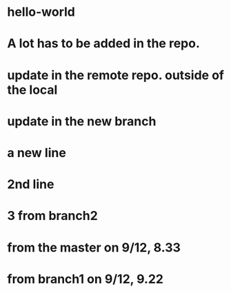 # hello-world
# A lot has to be added in the repo.
# update in the remote repo. outside of the local

# update in the new branch

# a new line
# 2nd line
# 3 from branch2
# from the master on 9/12, 8.33
# from branch1 on 9/12, 9.22

